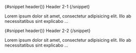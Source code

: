 <script lang="ts">
  import { AccordionItem, Accordion } from 'svelte-5-ui-lib';
</script>

<Accordion flush>
  <AccordionItem>
    {#snippet header()}
      Header 2-1
    {/snippet}
    <p class="mb-2 text-gray-500 dark:text-gray-400">
      Lorem ipsum dolor sit amet, consectetur adipisicing elit. Illo ab
      necessitatibus sint explicabo ...
    </p>
  </AccordionItem>
  <AccordionItem>
    {#snippet header()}
      Header 2-2
    {/snippet}
    <p class="mb-2 text-gray-500 dark:text-gray-400">
      Lorem ipsum dolor sit amet, consectetur adipisicing elit. Illo ab
      necessitatibus sint explicabo ...
    </p>
  </AccordionItem>
</Accordion>